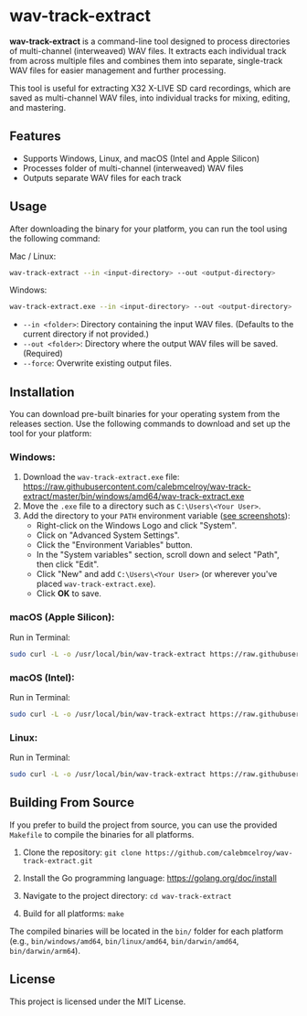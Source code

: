 # wav-track-extract

**wav-track-extract** is a command-line tool designed to process directories of multi-channel (interweaved) WAV files. It extracts each individual track from across multiple files and combines them into separate, single-track WAV files for easier management and further processing.

This tool is useful for extracting X32 X-LIVE SD card recordings, which are saved as multi-channel WAV files, into individual tracks for mixing, editing, and mastering.

## Features

- Supports Windows, Linux, and macOS (Intel and Apple Silicon)
- Processes folder of multi-channel (interweaved) WAV files
- Outputs separate WAV files for each track

## Usage

After downloading the binary for your platform, you can run the tool using the following command:

Mac / Linux:
```bash
wav-track-extract --in <input-directory> --out <output-directory>
```

Windows:
```bash
wav-track-extract.exe --in <input-directory> --out <output-directory>
```

- `--in <folder>`: Directory containing the input WAV files. (Defaults to the current directory if not provided.)
- `--out <folder>`: Directory where the output WAV files will be saved. (Required)
- `--force`: Overwrite existing output files.

## Installation

You can download pre-built binaries for your operating system from the releases section. Use the following commands to download and set up the tool for your platform:

### Windows:
1. Download the `wav-track-extract.exe` file: https://raw.githubusercontent.com/calebmcelroy/wav-track-extract/master/bin/windows/amd64/wav-track-extract.exe
2. Move the `.exe` file to a directory such as `C:\Users\<Your User>`.
3. Add the directory to your `PATH` environment variable ([see screenshots](https://medium.com/@kevinmarkvi/how-to-add-executables-to-your-path-in-windows-5ffa4ce61a53)):
   - Right-click on the Windows Logo and click "System".
   - Click on "Advanced System Settings".
   - Click the "Environment Variables" button.
   - In the "System variables" section, scroll down and select "Path", then click "Edit".
   - Click "New" and add `C:\Users\<Your User>` (or wherever you've placed `wav-track-extract.exe`).
   - Click **OK** to save.

### macOS (Apple Silicon):
Run in Terminal:
```bash
sudo curl -L -o /usr/local/bin/wav-track-extract https://raw.githubusercontent.com/calebmcelroy/wav-track-extract/master/bin/darwin/arm64/wav-track-extract && sudo chmod +x /usr/local/bin/wav-track-extract
```

### macOS (Intel):
Run in Terminal:
```bash
sudo curl -L -o /usr/local/bin/wav-track-extract https://raw.githubusercontent.com/calebmcelroy/wav-track-extract/master/bin/darwin/amd64/wav-track-extract && sudo chmod +x /usr/local/bin/wav-track-extract
```

### Linux:
Run in Terminal:
```bash
sudo curl -L -o /usr/local/bin/wav-track-extract https://raw.githubusercontent.com/calebmcelroy/wav-track-extract/master/bin/linux/amd64/wav-track-extract && sudo chmod +x /usr/local/bin/wav-track-extract
```

## Building From Source

If you prefer to build the project from source, you can use the provided `Makefile` to compile the binaries for all platforms.

1. Clone the repository:
   `git clone https://github.com/calebmcelroy/wav-track-extract.git`

2. Install the Go programming language:
   https://golang.org/doc/install

3. Navigate to the project directory:
   `cd wav-track-extract`

4. Build for all platforms:
   `make`

The compiled binaries will be located in the `bin/` folder for each platform (e.g., `bin/windows/amd64`, `bin/linux/amd64`, `bin/darwin/amd64`, `bin/darwin/arm64`).

## License

This project is licensed under the MIT License.